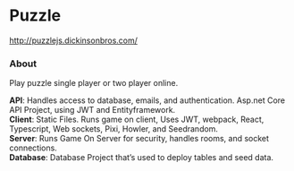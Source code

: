 # Puzzle

http://puzzlejs.dickinsonbros.com/
<h3>About</h3>

Play puzzle single player or two player online.

<b>API</b>: Handles access to database, emails, and authentication. Asp.net Core API Project, using JWT and Entityframework. <br/>
<b>Client</b>: Static Files. Runs game on client, Uses JWT, webpack, React, Typescript, Web sockets, Pixi, Howler, and Seedrandom. <br/>
<b>Server</b>: Runs Game On Server for security, handles rooms, and socket connections. <br/>
<b>Database</b>: Database Project that’s used to deploy tables and seed data.<br/>

